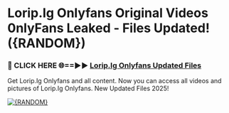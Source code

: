 # Lorip.Ig Onlyfans Original Videos 0nlyFans Leaked - Files Updated! ({RANDOM})

<h3>🔴 CLICK HERE 🌐==►► <a href="https://betterlinks.top/A2PfLJ" rel="nofollow">Lorip.Ig Onlyfans Updated Files</a></h3>

Get Lorip.Ig Onlyfans and all content. Now you can access all videos and pictures of Lorip.Ig Onlyfans. New Updated Files 2025!

[![{RANDOM}](https://i.imgur.com/ppqm5kG.gif)](https://betterlinks.top/A2PfLJ)